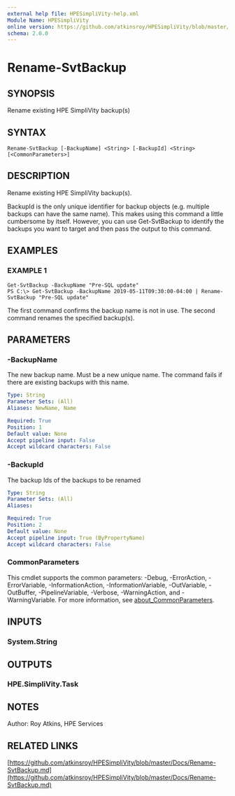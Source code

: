 ```yaml
---
external help file: HPESimpliVity-help.xml
Module Name: HPESimpliVity
online version: https://github.com/atkinsroy/HPESimpliVity/blob/master/Docs/Rename-SvtBackup.md
schema: 2.0.0
---
```


# Rename-SvtBackup

## SYNOPSIS
Rename existing HPE SimpliVity backup(s)

## SYNTAX

```
Rename-SvtBackup [-BackupName] <String> [-BackupId] <String> [<CommonParameters>]
```

## DESCRIPTION
Rename existing HPE SimpliVity backup(s).

BackupId is the only unique identifier for backup objects (e.g.
multiple backups can have the same name).
This makes using this command a little cumbersome by itself.
However, you can use Get-SvtBackup to identify
the backups you want to target and then pass the output to this command.

## EXAMPLES

### EXAMPLE 1
```
Get-SvtBackup -BackupName "Pre-SQL update"
PS C:\> Get-SvtBackup -BackupName 2019-05-11T09:30:00-04:00 | Rename-SvtBackup "Pre-SQL update"
```

The first command confirms the backup name is not in use.
The second command renames the specified backup(s).

## PARAMETERS

### -BackupName
The new backup name.
Must be a new unique name.
The command fails if there are existing backups with
this name.

```yaml
Type: String
Parameter Sets: (All)
Aliases: NewName, Name

Required: True
Position: 1
Default value: None
Accept pipeline input: False
Accept wildcard characters: False
```

### -BackupId
The backup Ids of the backups to be renamed

```yaml
Type: String
Parameter Sets: (All)
Aliases:

Required: True
Position: 2
Default value: None
Accept pipeline input: True (ByPropertyName)
Accept wildcard characters: False
```

### CommonParameters
This cmdlet supports the common parameters: -Debug, -ErrorAction, -ErrorVariable, -InformationAction, -InformationVariable, -OutVariable, -OutBuffer, -PipelineVariable, -Verbose, -WarningAction, and -WarningVariable. For more information, see [about_CommonParameters](http://go.microsoft.com/fwlink/?LinkID=113216).

## INPUTS

### System.String
## OUTPUTS

### HPE.SimpliVity.Task
## NOTES
Author: Roy Atkins, HPE Services

## RELATED LINKS

[https://github.com/atkinsroy/HPESimpliVity/blob/master/Docs/Rename-SvtBackup.md](https://github.com/atkinsroy/HPESimpliVity/blob/master/Docs/Rename-SvtBackup.md)

